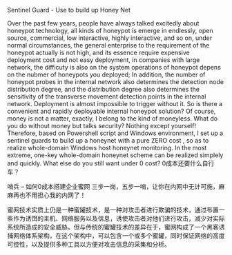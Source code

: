 Sentinel Guard - Use to build up Honey Net

Over the past few years, people have always talked excitedly about honeypot technology, all kinds of honeypot is emerge in endlessly, open source, commercial, low interactive, highly interactive, and so on, under normal circumstances, the general enterprise to the requirement of the honeypot actually is not high, and its essence require expensive deployment cost and not easy deployment, in companies with large network, the difficuty is also on the system operations of honeypot depens on the nubmer of honeypots you deployed; In addition, the number of honeypot probes in the internal network also determines the detection node distribution degree, and the distribution degree also determines the sensitivity of the transverse movement detection points in the internal network. Deployment is almost impossible to trigger without it. So is there a convenient and rapidly deployable internal honeypot solution? Of course, money is not a matter, exactly, I belong to the kind of moneyless. What do you do without money but talks security? Nothing except yourself! Therefore, based on Powershell script and Windows environment, I set up a sentinel guards to build up a honeynet with a pure ZERO cost , so as to realize whole-domain Windows host honeynet monitoring. In the most extreme, one-key whole-domain honeynet scheme can be realized simplely and quickly. What else do you still want under 0 cost? 0成本还要什么自行车？

哨兵 – 如何0成本搭建企业蜜网
三步一岗，五步一哨，让你在内网中无计可施，麻麻再也不用担心我的内网了！

蜜网技术实质上仍是一种蜜罐技术，是一种对攻击者进行欺骗的技术，通过布置一些作为诱饵的主机、网络服务以及信息，诱使攻击者对他们进行攻击，减少对实际系统所造成的安全威胁。但与传统的蜜罐技术的差异在于，蜜网构成了一个黑客诱捕网络体系架构，在这个架构中，可以包含一个或多个蜜罐，同时保证网络的高度可控性，以及提供多种工具以方便对攻击信息的采集和分析。
